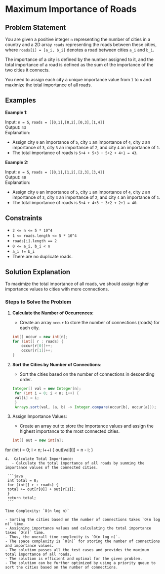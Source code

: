 # Maximum Importance of Roads

## Problem Statement

You are given a positive integer `n` representing the number of cities in a country and a 2D array `roads` representing the roads between these cities, where `roads[i] = [a_i, b_i]` denotes a road between cities `a_i` and `b_i`.

The importance of a city is defined by the number assigned to it, and the total importance of a road is defined as the sum of the importance of the two cities it connects.

You need to assign each city a unique importance value from `1` to `n` and maximize the total importance of all roads.

## Examples

**Example 1:**

Input: `n = 5`, `roads = [[0,1],[0,2],[0,3],[1,4]]`  
Output: `43`  
Explanation:
- Assign city `0` an importance of `5`, city `1` an importance of `4`, city `2` an importance of `3`, city `3` an importance of `2`, and city `4` an importance of `1`.
- The total importance of roads is `5+4 + 5+3 + 5+2 + 4+1 = 43`.

**Example 2:**

Input: `n = 5`, `roads = [[0,1],[1,2],[2,3],[3,4]]`  
Output: `40`  
Explanation:
- Assign city `0` an importance of `5`, city `1` an importance of `4`, city `2` an importance of `3`, city `3` an importance of `2`, and city `4` an importance of `1`.
- The total importance of roads is `5+4 + 4+3 + 3+2 + 2+1 = 40`.

## Constraints

- `2 <= n <= 5 * 10^4`
- `1 <= roads.length <= 5 * 10^4`
- `roads[i].length == 2`
- `0 <= a_i, b_i < n`
- `a_i != b_i`
- There are no duplicate roads.

## Solution Explanation

To maximize the total importance of all roads, we should assign higher importance values to cities with more connections.

### Steps to Solve the Problem

1. **Calculate the Number of Occurrences**:
    - Create an array `occur` to store the number of connections (roads) for each city.

   ```java
   int[] occur = new int[n];
   for (int[] r : roads) {
       occur[r[0]]++;
       occur[r[1]]++;
   }
   ```
2. **Sort the Cities by Number of Connections**:
    - Sort the cities based on the number of connections in descending order.

   ```java
   Integer[] val = new Integer[n];
    for (int i = 0; i < n; i++) {
    val[i] = i;
    }
    Arrays.sort(val, (a, b) -> Integer.compare(occur[b], occur[a]));
    ```

3.	Assign Importance Values:
      -	Create an array out to store the importance values and assign the highest importance to the most connected cities.

    ```java
    int[] out = new int[n];
   for (int i = 0; i < n; i++) {
   out[val[i]] = n - i;
   }
   ```
4.	Calculate Total Importance:
      -	Calculate the total importance of all roads by summing the importance values of the connected cities.

    ```java
    int total = 0;
    for (int[] r : roads) {
    total += out[r[0]] + out[r[1]];
    }
    return total;
    ```

Time Complexity: `O(n log n)`

- Sorting the cities based on the number of connections takes `O(n log n)` time.
- Assigning importance values and calculating the total importance takes `O(n)` time.
- Thus, the overall time complexity is `O(n log n)`.
- The space complexity is `O(n)` for storing the number of connections and importance values.
- The solution passes all the test cases and provides the maximum total importance of all roads.
- The solution is efficient and optimal for the given problem.
- The solution can be further optimized by using a priority queue to sort the cities based on the number of connections.